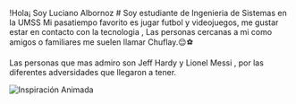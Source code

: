 !Hola¡ Soy Luciano Albornoz #
Soy estudiante de Ingenieria de Sistemas en la UMSS 
Mi pasatiempo favorito es jugar futbol y videojuegos,
me gustar estar en contacto con la tecnologia , 
Las personas cercanas a mi como amigos o familiares 
me suelen llamar Chuflay.😌⚽

Las personas que mas admiro son Jeff Hardy y Lionel Messi , 
por las diferentes adversidades que llegaron a tener.

![Inspiración Animada](https://www.google.com/url?sa=i&url=https%3A%2F%2Fes.pinterest.com%2Fpin%2Fjeff-hardy-wallpaper-discover-more-jeff-hardy-jeffrey-hardy-wwe-wwe-jeff-hardy-wallpaper-httpswwwixpapcomjeffhardywallpaper--632474341453057323%2F&psig=AOvVaw0DJvA4u5f6DkakJObs1xMI&ust=1752345955243000&source=images&cd=vfe&opi=89978449&ved=0CBQQjRxqFwoTCNjx8Ma7tY4DFQAAAAAdAAAAABAE)


